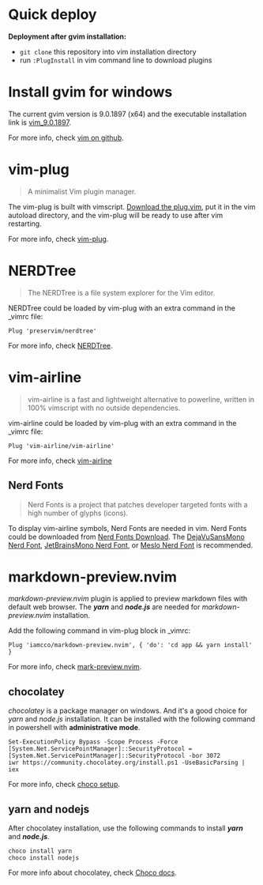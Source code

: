 # Quick deploy

**Deployment after gvim installation:**
- `git clone` this repository into vim installation directory
- run `:PlugInstall` in vim command line to download plugins


# Install gvim for windows

The current gvim version is 9.0.1897 (x64) and the executable installation link is [vim\_9.0.1897](https://github.com/vim/vim-win32-installer/releases/download/v9.0.1897/gvim_9.0.1897_x64_signed.exe).

For more info, check [vim on github](https://github.com/vim/vim).


# vim-plug

> A minimalist Vim plugin manager.

The vim-plug is built with vimscript.
[Download the plug.vim](https://raw.githubusercontent.com/junegunn/vim-plug/master/plug.vim),
put it in the vim autoload directory,
and the vim-plug will be ready to use after vim restarting.

For more info, check [vim-plug](https://github.com/junegunn/vim-plug).


# NERDTree

> The NERDTree is a file system explorer for the Vim editor.

NERDTree could be loaded by vim-plug with an extra command in the \_vimrc file:
```
Plug 'preservim/nerdtree'
```

For more info, check [NERDTree](https://github.com/preservim/nerdtree).


# vim-airline

> vim-airline is a fast and lightweight alternative to powerline, written
in 100% vimscript with no outside dependencies.

vim-airline could be loaded by vim-plug with an extra command in the \_vimrc file:
```
Plug 'vim-airline/vim-airline'
```

For more info, check [vim-airline](https://github.com/vim-airline/vim-airline)

## Nerd Fonts

> Nerd Fonts is a project that patches developer targeted fonts
with a high number of glyphs (icons).

To display vim-airline symbols,
Nerd Fonts are needed in vim.
Nerd Fonts could be downloaded from
[Nerd Fonts Download](https://www.nerdfonts.com/font-downloads).
The [DejaVuSansMono Nerd Font](https://github.com/dejavu-fonts/dejavu-fonts),
[JetBrainsMono Nerd Font](https://github.com/JetBrains/JetBrainsMono),
or [Meslo Nerd Font](https://github.com/andreberg/Meslo-Font)
is recommended.


# markdown-preview.nvim

*markdown-preview.nvim* plugin is applied to preview markdown files with default web browser.
The ***yarn*** and ***node.js*** are needed for *markdown-preview.nvim* installation.

Add the following command in vim-plug block in _vimrc:
```
Plug 'iamcco/markdown-preview.nvim', { 'do': 'cd app && yarn install' }
```

For more info, check [mark-preview.nvim](https://github.com/iamcco/markdown-preview.nvim).


## chocolatey

*chocolatey* is a package manager on windows. And it's a good choice for *yarn* and *node.js* installation.
It can be installed with the following command in powershell with **administrative mode**.
```
Set-ExecutionPolicy Bypass -Scope Process -Force
[System.Net.ServicePointManager]::SecurityProtocol = [System.Net.ServicePointManager]::SecurityProtocol -bor 3072
iwr https://community.chocolatey.org/install.ps1 -UseBasicParsing | iex
```
For more info, check [choco setup](https://docs.chocolatey.org/en-us/choco/setup).


## yarn and nodejs

After chocolatey installation, use the following commands to install ***yarn*** and ***node.js***.

```
choco install yarn
choco install nodejs
```

For more info about chocolatey, check [Choco docs](https://docs.chocolatey.org/en-us/).


